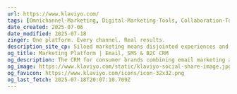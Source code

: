 ```yaml
---
url: https://www.klaviyo.com/
tags: [Omnichannel-Marketing, Digital-Marketing-Tools, Collaboration-Tools, Enterprise-Jobs-To-Be-Done, CRM]
date_created: 2025-07-06
date_modified: 2025-07-18
zinger: One platform. Every channel. Real results.
description_site_cp: Siloed marketing means disjointed experiences and missed revenue. But Klaviyo B2C CRM powers all your channels from one place, coordinated and optimized together for better engagement.
og_title: Marketing Platform | Email, SMS & B2C CRM
og_description: The CRM for consumer brands combining email marketing and SMS with an embedded CDP to unify data for personalized, scalable customer engagement.
og_image: https://www.klaviyo.com/static/klaviyo-social-share-image.jpg
og_favicon: https://www.klaviyo.com/icons/icon-32x32.png
og_last_fetch: 2025-07-18T20:07:10.709Z
---
```

